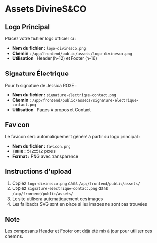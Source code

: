 # Assets DivineS&CO

## Logo Principal
Placez votre fichier logo officiel ici :
- **Nom du fichier :** `logo-divinesco.png`
- **Chemin :** `/app/frontend/public/assets/logo-divinesco.png`
- **Utilisation :** Header (h-12) et Footer (h-16)

## Signature Électrique
Pour la signature de Jessica ROSE :
- **Nom du fichier :** `signature-electrique-contact.png`
- **Chemin :** `/app/frontend/public/assets/signature-electrique-contact.png`
- **Utilisation :** Pages À propos et Contact

## Favicon
Le favicon sera automatiquement généré à partir du logo principal :
- **Nom du fichier :** `favicon.png`
- **Taille :** 512x512 pixels
- **Format :** PNG avec transparence

## Instructions d'upload
1. Copiez `logo-divinesco.png` dans `/app/frontend/public/assets/`
2. Copiez `signature-electrique-contact.png` dans `/app/frontend/public/assets/`
3. Le site utilisera automatiquement ces images
4. Les fallbacks SVG sont en place si les images ne sont pas trouvées

## Note
Les composants Header et Footer ont déjà été mis à jour pour utiliser ces chemins.